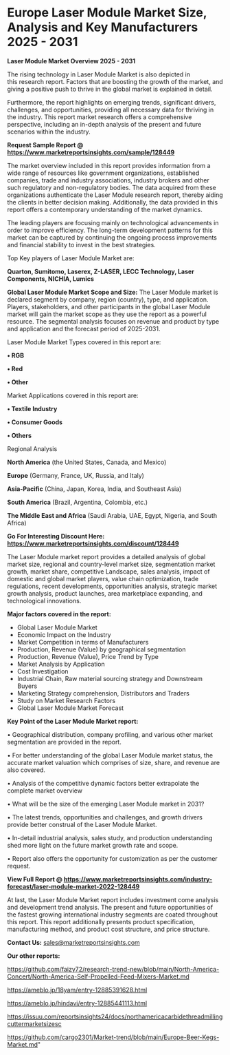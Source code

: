 # Europe Laser Module Market Size, Analysis and Key Manufacturers 2025 - 2031

<Strong> Laser Module Market Overview 2025 - 2031</strong>

The rising technology in Laser Module Market is also depicted in this research report. Factors that are boosting the growth of the market, and giving a positive push to thrive in the global market is explained in detail.

Furthermore, the report highlights on emerging trends, significant drivers, challenges, and opportunities, providing all necessary data for thriving in the industry. This report market research offers a comprehensive perspective, including an in-depth analysis of the present and future scenarios within the industry.

<strong>Request Sample Report @ <a href=https://www.marketreportsinsights.com/sample/128449>https://www.marketreportsinsights.com/sample/128449</a></strong>

The market overview included in this report provides information from a wide range of resources like government organizations, established companies, trade and industry associations, industry brokers and other such regulatory and non-regulatory bodies. The data acquired from these organizations authenticate the Laser Module research report, thereby aiding the clients in better decision making. Additionally, the data provided in this report offers a contemporary understanding of the market dynamics.

The leading players are focusing mainly on technological advancements in order to improve efficiency. The long-term development patterns for this market can be captured by continuing the ongoing process improvements and financial stability to invest in the best strategies.

Top Key players of Laser Module Market are:

<strong>Quarton, Sumitomo, Laserex, Z-LASER, LECC Technology, Laser Components, NICHIA, Lumics</strong>

<strong><b>Global Laser Module Market Scope and Size:</b></strong>
The Laser Module market is declared segment by company, region (country), type, and application. Players, stakeholders, and other participants in the global Laser Module market will gain the market scope as they use the report as a powerful resource. The segmental analysis focuses on revenue and product by type and application and the forecast period of 2025-2031.

Laser Module Market Types covered in this report are:

<strong>• RGB

• Red

• Other</strong>

Market Applications covered in this report are:

<strong>• Textile Industry

• Consumer Goods

• Others</strong> 

Regional Analysis

<strong>North America</strong> (the United States, Canada, and Mexico)

<strong>Europe</strong> (Germany, France, UK, Russia, and Italy)

<strong>Asia-Pacific</strong> (China, Japan, Korea, India, and Southeast Asia)

<strong>South America</strong> (Brazil, Argentina, Colombia, etc.)

<strong>The Middle East and Africa</strong> (Saudi Arabia, UAE, Egypt, Nigeria, and South Africa)

<strong>Go For Interesting Discount Here: <a href=https://www.marketreportsinsights.com/discount/128449>https://www.marketreportsinsights.com/discount/128449</a></strong>

The Laser Module market report provides a detailed analysis of global market size, regional and country-level market size, segmentation market growth, market share, competitive Landscape, sales analysis, impact of domestic and global market players, value chain optimization, trade regulations, recent developments, opportunities analysis, strategic market growth analysis, product launches, area marketplace expanding, and technological innovations.

<strong><b>Major factors covered in the report:</b></strong>
<ul>
  <li>Global Laser Module Market </li>
  <li>Economic Impact on the Industry</li>
  <li>Market Competition in terms of Manufacturers</li>
  <li>Production, Revenue (Value) by geographical segmentation</li>
  <li>Production, Revenue (Value), Price Trend by Type</li>
  <li>Market Analysis by Application</li>
  <li>Cost Investigation</li>
  <li>Industrial Chain, Raw material sourcing strategy and Downstream Buyers</li>
  <li>Marketing Strategy comprehension, Distributors and Traders</li>
  <li>Study on Market Research Factors</li>
  <li>Global Laser Module Market Forecast</li>
</ul>

<strong><b>Key Point of the Laser Module Market report:</b></strong>

• Geographical distribution, company profiling, and various other market segmentation are provided in the report.

• For better understanding of the global Laser Module market status, the accurate market valuation which comprises of size, share, and revenue are also covered.

• Analysis of the competitive dynamic factors better extrapolate the complete market overview

• What will be the size of the emerging Laser Module market in 2031?

• The latest trends, opportunities and challenges, and growth drivers provide better construal of the Laser Module Market.

• In-detail industrial analysis, sales study, and production understanding shed more light on the future market growth rate and scope.

• Report also offers the opportunity for customization as per the customer request.

<strong><b>View Full Report @ <a href=https://www.marketreportsinsights.com/industry-forecast/laser-module-market-2022-128449>https://www.marketreportsinsights.com/industry-forecast/laser-module-market-2022-128449</a></b></strong>


At last, the Laser Module Market report includes investment come analysis and development trend analysis. The present and future opportunities of the fastest growing international industry segments are coated throughout this report. This report additionally presents product specification, manufacturing method, and product cost structure, and price structure.

<strong>Contact Us:</strong>
sales@marketreportsinsights.com

<strong>Our other reports:</strong>

<a href=https://github.com/faizy72/research-trend-new/blob/main/North-America-Concert/North-America-Self-Propelled-Feed-Mixers-Market.md>https://github.com/faizy72/research-trend-new/blob/main/North-America-Concert/North-America-Self-Propelled-Feed-Mixers-Market.md</a>

<a href=https://ameblo.jp/18yam/entry-12885391628.html>https://ameblo.jp/18yam/entry-12885391628.html</a>

<a href=https://ameblo.jp/hindavi/entry-12885441113.html>https://ameblo.jp/hindavi/entry-12885441113.html</a>

<a href=https://issuu.com/reportsinsights24/docs/northamericacarbidethreadmillingcuttermarketsizesc>https://issuu.com/reportsinsights24/docs/northamericacarbidethreadmillingcuttermarketsizesc</a>

<a href=https://github.com/cargo2301/Market-trend/blob/main/Europe-Beer-Kegs-Market.md>https://github.com/cargo2301/Market-trend/blob/main/Europe-Beer-Kegs-Market.md</a>"

